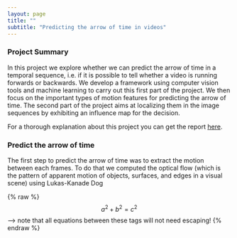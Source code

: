 ```yaml
---
layout: page
title: ""
subtitle: "Predicting the arrow of time in videos"
---
```


### Project Summary

In this project we explore whether we can predict the arrow of time in a temporal sequence, i.e. if it is possible to tell whether a video is running forwards or backwards. We develop a framework using computer vision tools and machine learning to carry out this first part of the project. We then focus on the important types of motion features for predicting the arrow of time. The second part of the project aims at localizing them in the image sequences by exhibiting an influence map for the decision.

For a thorough explanation about this project you can get the report [here](/pdf/Report_RecVis.pdf).

### Predict the arrow of time

The first step to predict the arrow of time was to extract the motion between each frames. To do that we computed the optical flow (which is the pattern of apparent motion of objects, surfaces, and edges in a visual scene) using Lukas-Kanade Dog

 {% raw %}
  $$a^2 + b^2 = c^2$$ --> note that all equations between these tags will not need escaping! 
 {% endraw %}
